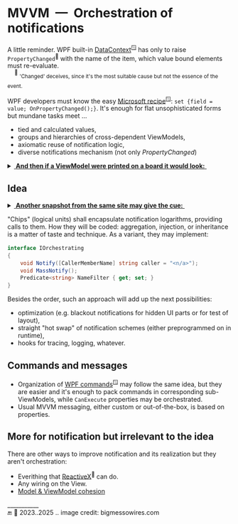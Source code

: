 # MVVM&nbsp;&nbsp;&mdash;&nbsp;&nbsp;Orchestration of notifications

A little reminder. WPF built-in [DataContext](https://learn.microsoft.com/dotnet/desktop/wpf/data/how-to-specify-the-binding-source)<sup>🪟</sup> has only to raise `PropertyChanged`<sup>:raising_hand:</sup> with the name of the item, which value bound elements must re-evaluate.\
&nbsp;&nbsp;&nbsp;&nbsp;<sup>:raising_hand:</sup>&nbsp;<sub>'Changed' deceives, since it's the most suitable cause but not the essence of the event.</sub>

WPF developers must know the easy [Microsoft recipe](https://learn.microsoft.com/en-us/dotnet/desktop/wpf/data/how-to-implement-property-change-notification)<sup>🪟</sup>: `set {field = value; OnPropertyChanged();}`. It's enough for flat unsophisticated forms but mundane tasks meet ...

* tied and calculated values,
* groups and hierarchies of cross-dependent ViewModels, 
* axiomatic reuse of notification logic,
* diverse notifications mechanism (not only _PropertyChanged_)

<details><summary><ins>&nbsp;<b>And then if a ViewModel were printed on a board it would look:</b>&nbsp;</ins></summary></summary>
&nbsp;
<picture><img alt="&nbsp;Spaghetti wires snapshot" src="../../../_rsc/img/bigmessowires.com_wired-circuit.jpg" /></picture><br />
(*Found on bigmessowires.com*)

\________________________________________________________________________________________ </details>

## Idea 

<details><summary><ins>&nbsp;<b>Another snapshot from the same site may give the cue:</b>&nbsp;</ins></summary></summary>
&nbsp;
<picture><img alt="&nbsp;Perfectly organized elements on printed board" src="../../../_rsc/img/bigmessowires.com_inegrated-circuit.jpg" /></picture><br />
(*Found on bigmessowires.com*)
    
\________________________________________________________________________________________ </details>

"Chips" (logical units) shall encapsulate notification logarithms, providing calls to them. How they will be coded: aggregation, injection, or inheritance is a matter of taste and technique. As a variant, they may implement:

```csharp
interface IOrchestrating
{
    void Notify([CallerMemberName] string caller = "<n/a>");
    void MassNotify();
    Predicate<string> NameFilter { get; set; }
}
```

Besides the order, such an approach will add up the next possibilities:

+ optimization (e.g. blackout notifications for hidden UI parts or for test of layout),
+ straight "hot swap" of notification schemes (either preprogrammed on in runtime),
+ hooks for tracing, logging, whatever.

## Commands and messages

* Organization of [WPF commands](https://learn.microsoft.com/en-us/dotnet/desktop/wpf/advanced/commanding-overview)<sup>🪟</sup> may follow the same idea, but they are easier and it's enough to pack commands in corresponding sub-ViewModels, while `CanExecute` properties may be orchestrated.
* Usual MVVM messaging, either custom or out-of-the-box, is based on properties.

## More for notification but irrelevant to the idea

There are other ways to improve notification and its realization but they aren't orchestration:

+ Everithing that [ReactiveX](https://reactivex.io/)<sup>🔗</sup> can do.
+ Any wiring on the View.
+ [Model & ViewModel cohesion](mvvm-vmodel_cohesion.md)

\___________\
🔚 🌙 2023..2025 .. image credit: bigmessowires.com
